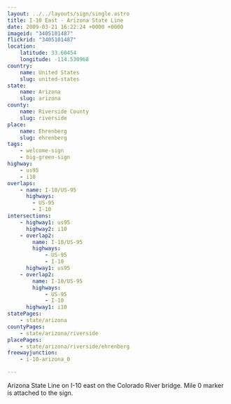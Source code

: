 ```yaml
---
layout: ../../layouts/sign/single.astro
title: I-10 East - Arizona State Line
date: 2009-03-21 16:22:24 +0000 +0000
imageid: "3405101487"
flickrid: "3405101487"
location:
    latitude: 33.60454
    longitude: -114.530968
country:
    name: United States
    slug: united-states
state:
    name: Arizona
    slug: arizona
county:
    name: Riverside County
    slug: riverside
place:
    name: Ehrenberg
    slug: ehrenberg
tags:
    - welcome-sign
    - big-green-sign
highway:
    - us95
    - i10
overlaps:
    - name: I-10/US-95
      highways:
        - US-95
        - I-10
intersections:
    - highway1: us95
      highway2: i10
    - overlap2:
        name: I-10/US-95
        highways:
            - US-95
            - I-10
      highway1: us95
    - overlap2:
        name: I-10/US-95
        highways:
            - US-95
            - I-10
      highway1: i10
statePages:
    - state/arizona
countyPages:
    - state/arizona/riverside
placePages:
    - state/arizona/riverside/ehrenberg
freewayjunction:
    - i-10-arizona_0

---
```

Arizona State Line on I-10 east on the Colorado River bridge. Mile 0 marker is attached to the sign.
